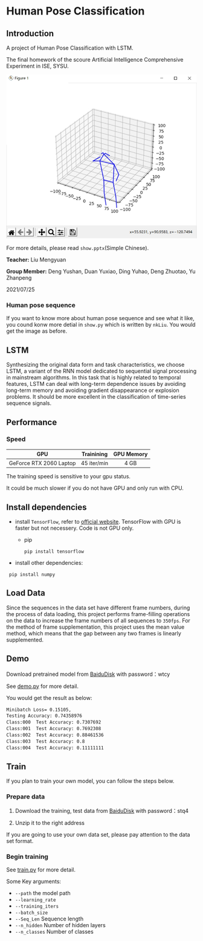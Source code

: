 # Human Pose Classification

## Introduction

A project of Human Pose Classification with LSTM.

The final homework of the scoure Artificial Intelligence Comprehensive Experiment in ISE, SYSU.

![img](demo/img01.jpg)

For more details, please read `show.pptx`(Simple Chinese).

**Teacher:** Liu Mengyuan

**Group Member:** Deng Yushan, Duan Yuxiao, Ding Yuhao, Deng Zhuotao, Yu Zhanpeng

2021/07/25

### Human pose sequence

If you want to know more about human pose sequence and see what it like, you cound konw more detial in `show.py` which is written by `nkLiu`. You would get the image as before.

## LSTM

Synthesizing the original data form and task characteristics, we choose LSTM, a variant of the RNN model dedicated to sequential signal processing in mainstream algorithms. In this task that is highly related to temporal features, LSTM can deal with long-term dependence issues by avoiding long-term memory and avoiding gradient disappearance or explosion problems. It should be more excellent in the classification of time-series sequence signals.


## Performance

### Speed

|   GPU                 | Trainining | GPU Memory |
| :------:              | :--------: | :---------:|
|   GeForce RTX 2060 Laptop   |     45 iter/min  | 4 GB |



The training speed is sensitive to your gpu status. 

It could be much slower if you do not have GPU and only run with CPU.

## Install dependencies

- install `TensorFlow`, refer to [official website](https://www.tensorflow.org/). TensorFlow with GPU is faster but not necessery. Code is not GPU only.
  - pip
    ```
    pip install tensorflow
    ```

- install other dependencies:  
```
 pip install numpy 
```

## Load Data

Since the sequences in the data set have different frame numbers, during the process of data loading, this project performs frame-filling operations on the data to increase the frame numbers of all sequences to `350fps`. For the method of frame supplementation, this project uses the mean value method, which means that the gap between any two frames is linearly supplemented.

## Demo

Download pretrained model from [BaiduDisk](https://pan.baidu.com/s/1IhK8TaXyoWyI9cYG7LBr2A) with password：wtcy

See [demo.py](https://github.com/IT-BillDeng/Human-Pose-Classification/blob/main/demo.py) for more detail.

You would get the result as below:

```Bash
Minibatch Loss= 0.15105, 
Testing Accuracy: 0.74358976
Class:000  Test Accuracy: 0.7307692
Class:001  Test Accuracy: 0.7692308
Class:002  Test Accuracy: 0.88461536
Class:003  Test Accuracy: 0.8
Class:004  Test Accuracy: 0.11111111
```

## Train

If you plan to train your own model, you can follow the steps below.

### Prepare data

1. Download the training, test data from [BaiduDisk](https://pan.baidu.com/s/13aUqRV3FRWmYyP66y8hCHQ) with password：stq4

2. Unzip it to the right address

If you are going to use your own data set, please pay attention to the data set format.

### Begin training

See [train.py](https://github.com/IT-BillDeng/Human-Pose-Classification/blob/main/train.py) for more detail.

Some Key arguments:

- `--path` the model path
- `--learning_rate`
- `--training_iters`
- `--batch_size`
- `--Seq_Len` Sequence length
- `--n_hidden` Number of hidden layers
- `--n_classes` Number of classes



